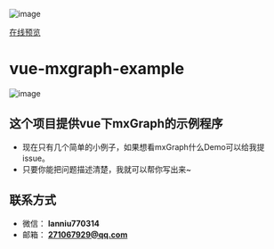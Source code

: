 ![image](http://picture.lanniu.top/vue-mxgraph.png)

[在线预览](https://demo.mxgraph.lanniu.top/)

# vue-mxgraph-example 

![image](http://picture.lanniu.top/gitTool.gif)

## 这个项目提供vue下mxGraph的示例程序

* 现在只有几个简单的小例子，如果想看mxGraph什么Demo可以给我提issue。
* 只要你能把问题描述清楚，我就可以帮你写出来~

## 联系方式
* 微信： **lanniu770314**
* 邮箱： **271067929@qq.com**
